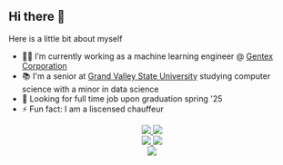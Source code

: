 ## Hi there 👋

Here is a little bit about myself

- 🧑‍💻 I’m currently working as a machine learning engineer @ [Gentex Corporation](https://www.gentex.com)
- 📚 I'm a senior at [Grand Valley State University]() studying computer science with a minor in data science
- 🔭 Looking for full time job upon graduation spring '25
- ⚡ Fun fact: I am a liscensed chauffeur

<div align="center">
  <a href="mailto:holmj@mail.gvsu.edu" target="_blank"/>
    <img src="https://img.shields.io/badge/Gmail-D14836?style=for-the-badge&logo=gmail&logoColor=white"/>
  </a>
  <a href="https://www.linkedin.com/in/Jensen-holm" target="_blank">
        <img src="https://img.shields.io/badge/LinkedIn-0077B5?style=for-the-badge&logo=linkedin&logoColor=white" />
  </a>
</div>
<div align="center">
  <a href="https://medium.com/@jensen.dev.01" target="_blank">
      <img src="https://img.shields.io/badge/Medium-12100E?style=for-the-badge&logo=medium&logoColor=white" />
  </a>
  <a href="https://x.com/MLBTunnelBot" target="_blank">
      <img src="https://img.shields.io/badge/X-%23000000.svg?style=for-the-badge&logo=X&logoColor=white" />
  </a>  
</div>

<div align="center">
  <img src="https://skillicons.dev/icons?i=python,cpp,c,r,bash,dart,flutter,linux,flask,pytorch,tensorflow,sklearn,mysql,mongodb&perline=7">
</div>
